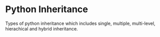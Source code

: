 # Python Inheritance

Types of python inheritance which includes single, multiple, multi-level, hierachical and
hybrid inheritance.
